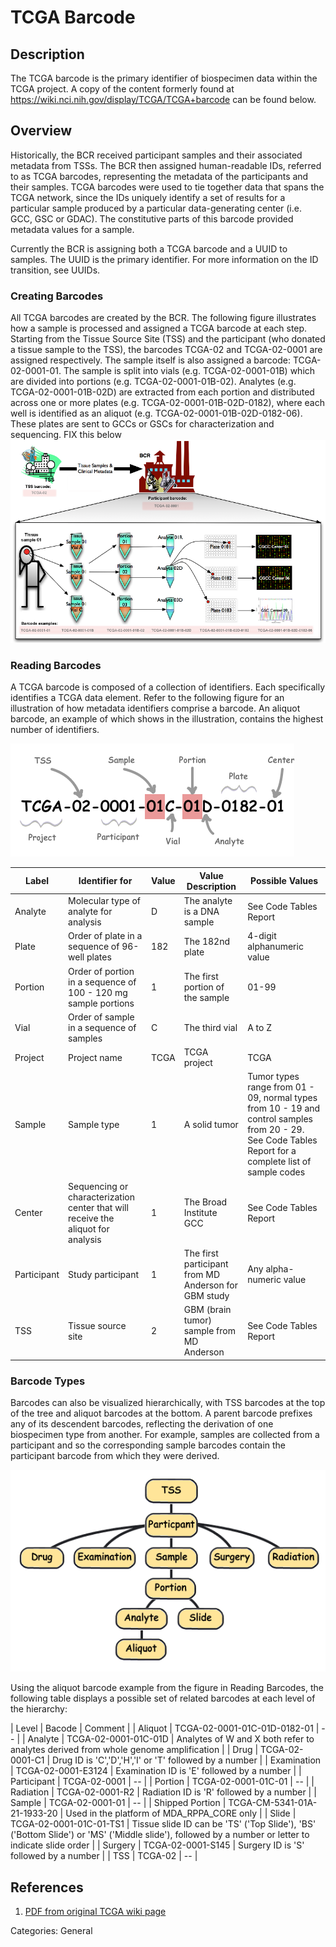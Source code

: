 # TCGA Barcode #
## Description ##
The TCGA barcode is the primary identifier of biospecimen data within the TCGA project.  A copy of the content formerly found at https://wiki.nci.nih.gov/display/TCGA/TCGA+barcode can be found below.

## Overview ##
Historically, the BCR received participant samples and their associated metadata from TSSs. The BCR then assigned human-readable IDs, referred to as TCGA barcodes, representing the metadata of the participants and their samples. TCGA barcodes were used to tie together data that spans the TCGA network, since the IDs uniquely identify a set of results for a particular sample produced by a particular data-generating center (i.e. GCC, GSC or GDAC). The constitutive parts of this barcode provided metadata values for a sample.

Currently the BCR is assigning both a TCGA barcode and a UUID to samples. The UUID is the primary identifier.
For more information on the ID transition, see UUIDs.

### Creating Barcodes ###
All TCGA barcodes are created by the BCR. The following figure illustrates how a sample is processed and assigned a TCGA barcode at each step. Starting from the Tissue Source Site (TSS) and the participant (who donated a tissue sample to the TSS), the barcodes TCGA-02 and TCGA-02-0001 are assigned respectively. The sample itself is also assigned a barcode: TCGA-02-0001-01. The sample is split into vials (e.g. TCGA-02-0001-01B) which are divided into portions (e.g. TCGA-02-0001-01B-02). Analytes (e.g. TCGA-02-0001-01B-02D) are extracted from each portion and distributed across one or more plates (e.g. TCGA-02-0001-01B-02D-0182), where each well is identified as an aliquot (e.g. TCGA-02-0001-01B-02D-0182-06). These plates are sent to GCCs or GSCs for characterization and sequencing.
FIX this below
[![Creating Barcodes](images/creating_barcodes.png)](images/creating_barcodes.png "Click to see the full image.")

### Reading Barcodes ###

A TCGA barcode is composed of a collection of identifiers. Each specifically identifies a TCGA data element. Refer to the following figure for an illustration of how metadata identifiers comprise a barcode. An aliquot barcode, an example of which shows in the illustration, contains the highest number of identifiers.

[![Reading Barcodes](images/barcode.png)](images/barcode.png "Click to see the full image.")

| Label | Identifier for | Value | Value Description | Possible Values |
|---|---|---|---|---|
| Analyte | Molecular type of analyte for analysis | D | The analyte is a DNA sample | See Code Tables Report |
| Plate | Order of plate in a sequence of 96-well plates | 182 | The 182nd plate | 4-digit alphanumeric value |
| Portion | Order of portion in a sequence of 100 - 120 mg sample portions | 1 | The first portion of the sample | 01-99 |
| Vial | Order of sample in a sequence of samples | C | The third vial | A to Z |
| Project | Project name | TCGA | TCGA project | TCGA |
| Sample | Sample type | 1 | A solid tumor | Tumor types range from 01 - 09, normal types from 10 - 19 and control samples from 20 - 29. See Code Tables Report for a complete list of sample codes |
| Center | Sequencing or characterization center that will receive the aliquot for analysis | 1 | The Broad Institute GCC | See Code Tables Report |
| Participant | Study participant | 1 | The first participant from MD Anderson for GBM study | Any alpha-numeric value |
| TSS | Tissue source site | 2 | GBM (brain tumor) sample from MD Anderson | See Code Tables Report |

### Barcode Types ###

Barcodes can also be visualized hierarchically, with TSS barcodes at the top of the tree and aliquot barcodes at the bottom. A parent barcode prefixes any of its descendent barcodes, reflecting the derivation of one biospecimen type from another. For example, samples are collected from a participant and so the corresponding sample barcodes contain the participant barcode from which they were derived.

[![Barcode Hierarchy](images/hierarchy.png)](images/hierarchy.png "Click to see the full image.")

Using the aliquot barcode example from the figure in Reading Barcodes, the following table displays a possible set of related barcodes at each level of the hierarchy:

| Level | Bacode  | Comment |
| Aliquot | TCGA-02-0001-01C-01D-0182-01 | -- |
| Analyte | TCGA-02-0001-01C-01D | Analytes of W and X both refer to analytes derived from whole genome amplification |
| Drug | TCGA-02-0001-C1 | Drug ID is 'C','D','H','I' or 'T' followed by a number |
| Examination | TCGA-02-0001-E3124 | Examination ID is 'E' followed by a number |
| Participant | TCGA-02-0001 | -- |
| Portion | TCGA-02-0001-01C-01 | -- |
| Radiation | TCGA-02-0001-R2 | Radiation ID is 'R' followed by a number |
| Sample | TCGA-02-0001-01 | -- |
| Shipped Portion | TCGA-CM-5341-01A-21-1933-20 | Used in the platform of MDA_RPPA_CORE only |
| Slide | TCGA-02-0001-01C-01-TS1 | Tissue slide ID can be 'TS' ('Top Slide'), 'BS' ('Bottom Slide') or 'MS' ('Middle slide'), followed by a number or letter to indicate slide order |
| Surgery | TCGA-02-0001-S145 | Surgery ID is 'S' followed by a number |
| TSS | TCGA-02 | -- |

## References ##
1. [PDF from original TCGA wiki page](images/TCGA-TCGAbarcode-080518-1750-4378.pdf)


Categories: General
